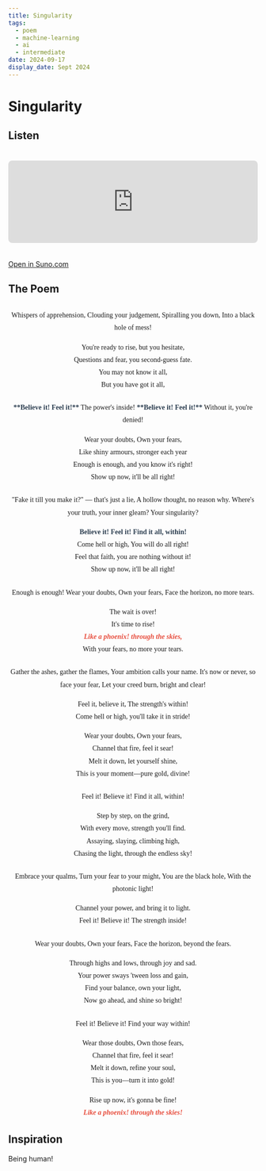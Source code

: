 ```yaml
---
title: Singularity
tags:
  - poem
  - machine-learning
  - ai
  - intermediate
date: 2024-09-17
display_date: Sept 2024
---
```


# Singularity

## Listen

<iframe
  src="https://suno.com/embed/13fc0efd-6153-421b-a019-e55d09d34d5e"
  width="100%"
  height="166"
  frameborder="0"
  allow="autoplay"
  style="border-radius: 8px; margin: 20px 0;"
></iframe>

[Open in Suno.com](https://suno.com/song/13fc0efd-6153-421b-a019-e55d09d34d5e)

## The Poem

<div style="text-align: center; margin: 2em 0; font-family: 'Georgia', serif;">

<div style="margin: 1.5em 0; line-height: 1.8;">
Whispers of apprehension,  
Clouding your judgement,  
Spiralling you down,  
Into a black hole of mess!

You're ready to rise, but you hesitate,  
Questions and fear, you second-guess fate.  
You may not know it all,  
But you have got it all,
</div>

<div style="margin: 1.5em 0; line-height: 1.8;">
<span style="font-weight: 700; color: #2c3e50;">**Believe it! Feel it!**</span>  
The power's inside!  
<span style="font-weight: 700; color: #2c3e50;">**Believe it! Feel it!**</span>  
Without it, you're denied!

Wear your doubts, Own your fears,  
Like shiny armours, stronger each year  
Enough is enough, and you know it's right!  
Show up now, it'll be all right!
</div>

<div style="margin: 1.5em 0; line-height: 1.8;">
"Fake it till you make it?" — that's just a lie,  
A hollow thought, no reason why.  
Where's your truth, your inner gleam?  
Your singularity?

<span style="font-weight: 700; color: #2c3e50;">**Believe it! Feel it! Find it all, within!**</span>  
Come hell or high, You will do all right!  
Feel that faith, you are nothing without it!  
Show up now, it'll be all right!
</div>

<div style="margin: 1.5em 0; line-height: 1.8;">
Enough is enough!  
Wear your doubts,  
Own your fears,  
Face the horizon, no more tears.

The wait is over!  
It's time to rise!  
<span style="font-style: italic; font-weight: 600; color: #e74c3c;">***Like a phoenix! through the skies,***</span>  
With your fears, no more your tears.
</div>

<div style="margin: 1.5em 0; line-height: 1.8;">
Gather the ashes, gather the flames,  
Your ambition calls your name.  
It's now or never, so face your fear,  
Let your creed burn, bright and clear!

Feel it, believe it, The strength's within!  
Come hell or high, you'll take it in stride!

Wear your doubts, Own your fears,  
Channel that fire, feel it sear!  
Melt it down, let yourself shine,  
This is your moment—pure gold, divine!
</div>

<div style="margin: 1.5em 0; line-height: 1.8;">
Feel it! Believe it!  
Find it all, within!

Step by step, on the grind,  
With every move, strength you'll find.  
Assaying, slaying, climbing high,  
Chasing the light, through the endless sky!
</div>

<div style="margin: 1.5em 0; line-height: 1.8;">
Embrace your qualms, Turn your fear to your might,  
You are the black hole, With the photonic light!

Channel your power, and bring it to light.  
Feel it! Believe it! The strength inside!
</div>

<div style="margin: 1.5em 0; line-height: 1.8;">
Wear your doubts, Own your fears,  
Face the horizon, beyond the fears.

Through highs and lows, through joy and sad.  
Your power sways 'tween loss and gain,  
Find your balance, own your light,  
Now go ahead, and shine so bright!
</div>

<div style="margin: 1.5em 0; line-height: 1.8;">
Feel it! Believe it!  
Find your way within!

Wear those doubts, Own those fears,  
Channel that fire, feel it sear!  
Melt it down, refine your soul,  
This is you—turn it into gold!

Rise up now, it's gonna be fine!  
<span style="font-style: italic; font-weight: 600; color: #e74c3c;">***Like a phoenix! through the skies!***</span>
</div>

</div>

## Inspiration

Being human!


